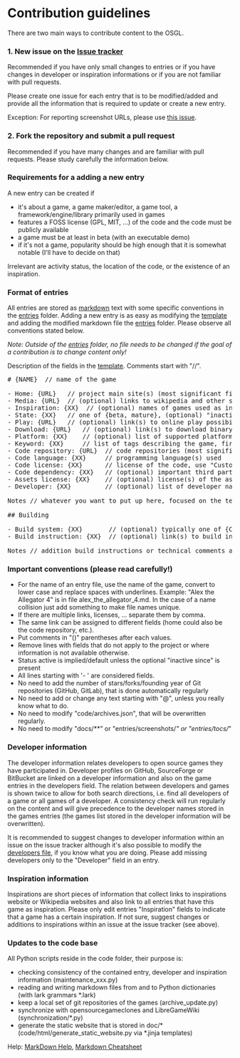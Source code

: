 # Contribution guidelines

There are two main ways to contribute content to the OSGL.

### 1. New issue on the [Issue tracker](https://github.com/Trilarion/opensourcegames/issues)

Recommended if you have only small changes to entries or if you have changes in developer or inspiration informations
or if you are not familiar with pull requests.

Please create one issue for each entry that is to be modified/added and provide all the information that is required to
update or create a new entry.

Exception: For reporting screenshot URLs, please use [this issue](https://github.com/Trilarion/opensourcegames/issues/327).

### 2. Fork the repository and submit a pull request

Recommended if you have many changes and are familiar with pull requests. Please study carefully the information below.

### Requirements for a adding a new entry

A new entry can be created if

- it's about a game, a game maker/editor, a game tool, a framework/engine/library primarily used in games
- features a FOSS license (GPL, MIT, ...) of the code and the code must be publicly available
- a game must be at least in beta (with an executable demo)
- if it's not a game, popularity should be high enough that it is somewhat notable (I'll have to decide on that)

Irrelevant are activity status, the location of the code, or the existence of an inspiration.

### Format of entries

All entries are stored as [markdown](https://en.wikipedia.org/wiki/Markdown) text with some specific conventions in the
[entries](entries) folder. Adding a new entry is as easy as modifying the [template](template.md) and adding the modified
markdown file the [entries](entries) folder. Please observe all conventions stated below.

*Note: Outside of the [entries](entries) folder, no file needs to be changed if the goal of a contribution is to change content only!*

Description of the fields in the [template](template.md). Comments start with "//".

<pre>
# {NAME}  // name of the game

- Home: {URL}   // project main site(s) (most significant first)
- Media: {URL}  // (optional) links to wikipedia and other significant mentions
- Inspiration: {XX}  // (optional) names of games used as inspiration for this entry
- State: {XX}   // one of {beta, mature}, (optional) "inactive since YEAR"
- Play: {URL}   // (optional) link(s) to online play possibilities
- Download: {URL}   // (optional) link(s) to download binary (or source if no repository is given) releases
- Platform: {XX}    // (optional) list of supported platforms {Windows, Linux, macOS, Android, iOS, Web}
- Keyword: {XX}     // list of tags describing the game, first tage is the main category tag, at least one category tag needed
- Code repository: {URL}  // code repositories (most significant first)
- Code language: {XX}     // programming language(s) used
- Code license: {XX}      // license of the code, use "Custom" with comment in () if the license is project-specific
- Code dependency: {XX}   // (optional) important third party libraries / frameworks used by the project
- Assets license: {XX}    // (optional) license(s) of the assets (artwork, ..)
- Developer: {XX}         // (optional) list of developer names

Notes // whatever you want to put up here, focused on the technical aspects of the game that isn't contained above, keep it short

## Building

- Build system: {XX}       // (optional) typically one of {CMake, Autoconf, Gradle, ..} but can be more
- Build instruction: {XX}  // (optional) link(s) to build instructions offered by the project

Notes // addition build instructions or technical comments about building the project that you want to put here
</pre>

### Important conventions (please read carefully!)

- For the name of an entry file, use the name of the game, convert to lower case and replace spaces with underlines.
  Example: "Alex the Allegator 4" is in file alex_the_allegator_4.md. In the case of a name collision just add something
  to make file names unique.
- If there are multiple links, licenses, ... separate them by comma.
- The same link can be assigned to different fields (home could also be the code repository, etc.).
- Put comments in "()" parentheses after each values.
- Remove lines with fields that do not apply to the project or where information is not available otherwise.
- Status active is implied/default unless the optional "inactive since" is present
- All lines starting with '- ' are considered fields.
- No need to add the number of stars/forks/founding year of Git repositories (GitHub, GitLab), that is done automatically regularly
- No need to add or change any text starting with "@", unless you really know what to do.
- No need to modify "code/archives.json", that will be overwritten regularly.
- No need to modify "docs/**" or "entries/screenshots/*" or "entries/tocs/*"

### Developer information

The developer information relates developers to open source games they have participated in. Developer profiles on GitHub,
SourceForge or BitBucket are linked on a developer information and also on the game entries in the developers field.
The relation between developers and games is shown twice to allow for both search directions, i.e. find all developers of
a game or all games of a developer. A consistency check will run regularly on the content and will give precedence to
the developer names stored in the games entries (the games list stored in the developer information will be overwritten).

It is recommended to suggest changes to developer information within an issue on the issue tracker although it's also
possible to modify the [developers file](developers.md), if you know what you are doing. Please add missing developers only
to the "Developer" field in an entry.

### Inspiration information

Inspirations are short pieces of information that collect links to inspirations website or Wikipedia websites and also
link to all entries that have this game as inspiration. Please only edit entries "Inspiration" fields to indicate that a
game has a certain inspiration.  If not sure, suggest changes or additions to inspirations within an issue at the issue
tracker (see above).

### Updates to the code base

All Python scripts reside in the code folder, their purpose is:

- checking consistency of the contained entry, developer and inspiration information (maintenance_xxx.py)
- reading and writing markdown files from and to Python dictionaries (with lark grammars *.lark)
- keep a local set of git repositories of the games (archive_update.py)
- synchronize with opensourcegameclones and LibreGameWiki (synchronization/*.py)
- generate the static website that is stored in doc/* (code/html/generate_static_website.py via *.jinja templates)

Help: [MarkDown Help](https://help.github.com/articles/github-flavored-markdown), [Markdown Cheatsheet](https://github.com/adam-p/markdown-here/wiki/Markdown-Cheatsheet)
